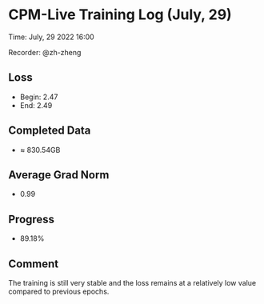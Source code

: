 
# CPM-Live Training Log (July, 29)

Time: July, 29 2022 16:00

Recorder: @zh-zheng

## Loss
- Begin: 2.47
- End: 2.49
	
## Completed Data
- $\approx$ 830.54GB

## Average Grad Norm
- 0.99

## Progress
- 89.18%

## Comment

The training is still very stable and the loss remains at a relatively low value compared to previous epochs. 

